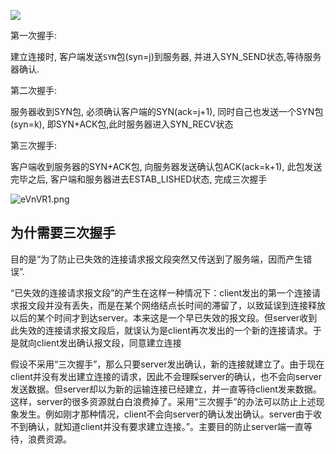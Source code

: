 ![](https://youpaiyun.zongqilive.cn/image/006tNc79ly1g3uwg10u3cj31850u0du9.jpg)

第一次握手:

建立连接时, 客户端发送`SYN`包(syn=j)到服务器, 并进入SYN_SEND状态,等待服务器确认.

第二次握手:

服务器收到SYN包, 必须确认客户端的SYN(ack=j+1), 同时自己也发送一个SYN包(syn=k), 即SYN+ACK包,此时服务器进入SYN_RECV状态

第三次握手:

客户端收到服务器的SYN+ACK包, 向服务器发送确认包ACK(ack=k+1), 此包发送完毕之后, 客户端和服务器进去ESTAB_LISHED状态, 完成三次握手

![eVnVR1.png](https://youpaiyun.zongqilive.cn/image/eVnVR1.png)

## 为什需要三次握手

目的是“为了防止已失效的连接请求报文段突然又传送到了服务端，因而产生错误”.

“已失效的连接请求报文段”的产生在这样一种情况下：client发出的第一个连接请求报文段并没有丢失，而是在某个网络结点长时间的滞留了，以致延误到连接释放以后的某个时间才到达server。本来这是一个早已失效的报文段。但server收到此失效的连接请求报文段后，就误认为是client再次发出的一个新的连接请求。于是就向client发出确认报文段，同意建立连接

假设不采用“三次握手”，那么只要server发出确认，新的连接就建立了。由于现在client并没有发出建立连接的请求，因此不会理睬server的确认，也不会向server发送数据。但server却以为新的运输连接已经建立，并一直等待client发来数据。这样，server的很多资源就白白浪费掉了。采用“三次握手”的办法可以防止上述现象发生。例如刚才那种情况，client不会向server的确认发出确认。server由于收不到确认，就知道client并没有要求建立连接。”。主要目的防止server端一直等待，浪费资源。







